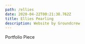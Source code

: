 ```yaml
---
path: /ellies
date: 2020-04-22T00:21:38.762Z
title: Ellies Pearling
description: Website by Groundcrew
---
```

Portfolio Piece

